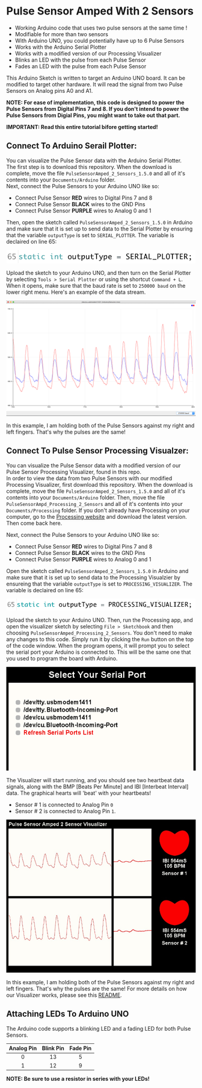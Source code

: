 # Pulse Sensor Amped With 2 Sensors
* Working Arduino code that uses two pulse sensors at the same time !  
* Modifiable for more than two sensors 
* With Arduino UNO, you could potentially have up to 6 Pulse Sensors   
* Works with the Arduino Serial Plotter 
* Works with a modified version of our Processing Visualizer
* Blinks an LED with the pulse from each Pulse Sensor
* Fades an LED with the pulse from each Pulse Sensor 

This Arduino Sketch is written to target an Arduino UNO board. It can be modified to target other hardware. It will read the signal from two Pulse Sensors on Analog pins A0 and A1.

**NOTE: For ease of implementation, this code is designed to power the Pulse Sensors from Digital Pins 7 and 8. If you don't intend to power the Pulse Sensors from Digial Pins, you might want to take out that part.**

**IMPORTANT: Read this entire tutorial bifore getting started!**

## Connect To Arduino Serail Plotter:

You can visualize the Pulse Sensor data with the Arduino Serial Plotter.  
The first step is to download this repository. When the download is complete, move the file `PulseSensorAmped_2_Sensors_1.5.0` and all of it's contents into your `Documents/Arduino` folder.  
Next, connect the Pulse Sensors to your Arduino UNO like so:

* Connect Pulse Sensor **RED** wires to Digital Pins 7 and 8
* Connect Pulse Sensor **BLACK** wires to the GND Pins
* Connect Pulse Sensor **PURPLE** wires to Analog 0 and 1

Then, open the sketch called `PulseSensorAmped_2_Sensors_1.5.0` in Arduino and make sure that it is set up to send data to the Serial Plotter by ensuring that the variable `outputType` is set to `SERIAL_PLOTTER`. The variable is declaired on line 65:

![outputType = SERIAL_PLOTTER](images/outputType-SERIAL_PLOTTER.png)

Upload the sketch to your Arduino UNO, and then turn on the Serial Plotter by selecting `Tools > Serial Plotter` or using the shortcut `Command + L`. When it opens, make sure that the baud rate is set to `250000 baud` on the lower right menu. Here's an example of the data stream.

![2 Pulse Serial Plotter](images/2_Pulse_Sensors_Serial_Plotter.png)

In this example, I am holding both of the Pulse Sensors against my right and left fingers. That's why the pulses are the same!


## Connect To Pulse Sensor Processing Visualzer:

You can visualize the Pulse Sensor data with a modified version of our Pulse Sensor Processing Visualizer, found in this repo.  
In order to view the data from two Pulse Sensors with our modified Processing Visualizer, first download this repository. When the download is complete, move the file `PulseSensorAmped_2_Sensors_1.5.0` and all of it's contents into your `Documents/Arduino` folder. Then, move the file `PulseSensorAmpd_Processing_2_Sensors` and all of it's contents into your `Documents/Processing` folder. If you don't already have Processing on your computer, go to the [Processing website](http://www.processing.org) and download the latest version. Then come back here.  

Next, connect the Pulse Sensors to your Arduino UNO like so:

* Connect Pulse Sensor **RED** wires to Digital Pins 7 and 8
* Connect Pulse Sensor **BLACK** wires to the GND Pins
* Connect Pulse Sensor **PURPLE** wires to Analog 0 and 1


Open the sketch called `PulseSensorAmped_2_Sensors_1.5.0` in Arduino and make sure that it is set up to send data to the Processing Visualzier by ensureing that the variable `outputType` is set to `PROCESSING_VISUALIZER`. The variable is declaired on line 65:

![outputType = SERIAL_PLOTTER](images/outputType-PROCESSING_VISUALIZER.png)

Upload the sketch to your Arduino UNO. Then, run the Processing app, and open the visualizer sketch by selecting `File > Sketchbook` and then choosing `PulseSensorAmped_Processing_2_Sensors`. You don't need to make any changes to this code. Simply run it by clicking the `Run` button on the top of the code window. When the program opens, it will prompt you to select the serial port your Arduino is connected to. This will be the same one that you used to program the board with Arduino.

![Select Serial Port](images/Processing-select_serial_port.png)

The Visualizer will start running, and you should see two heartbeat data signals, along with the BMP [Beats Per Minute] and IBI [Interbeat Interval] data. The graphical hearts will 'beat' with your heartbeats! 

* Sensor # 1 is connected to Analog Pin `0`
* Sensor # 2 is connected to Analog Pin `1`.

![2 Pulse Serial Plotter](images/2_Pulse_Sensors_Processing_Visualizer.jpg)

In this example, I am holding both of the Pulse Sensors against my right and left fingers. That's why the pulses are the same! For more details on how our Visualizer works, please see this [README](https://github.com/WorldFamousElectronics/PulseSensor_Amped_Processing_Visualizer). 

## Attaching LEDs To Arduino UNO

The Arduino code supports a blinking LED and a fading LED for both Pulse Sensors.

Analog Pin  |  Blink Pin  |  Fade Pin  |
:----------:|:-----------:|:----------:|
     0      |     13      |     5      |
     1      |     12      |     9      |

**NOTE: Be sure to use a resistor in series with your LEDs!** 
